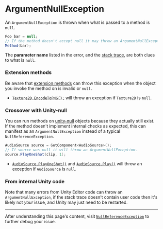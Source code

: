 # ArgumentNullException

An `ArgumentNullException` is thrown when what is passed to a method is `null`.

```csharp
Foo bar = null;
// If the method doesn't accept null it may throw an ArgumentNullException.
Method(bar);
```

The **parameter name** listed in the error, and the [stack trace](../Stack%20Traces.md), are both clues to what is `null`.

### Extension methods
Be aware that [extension methods](https://docs.microsoft.com/en-us/dotnet/csharp/programming-guide/classes-and-structs/extension-methods) can throw this exception when the object you invoke the method on is invalid or `null`.
- [`Texture2D.EncodeToPNG();`](https://docs.unity3d.com/ScriptReference/ImageConversion.EncodeToPNG.html) will throw an exception if `Texture2D` is `null`.

### Crossover with Unity-null
You can run methods on [unity-null](../Unity%20Null.md) objects because they actually still exist. If the method doesn't implement internal checks as expected, this can manifest as an `ArgumentNullException` instead of a typical `NullReferenceException`.
 
```csharp
AudioSource source = GetComponent<AudioSource>();
// If source was null it will throw an ArgumentNullException.
source.PlayOneShot(clip, 1);
``` 

- [`AudioSource.PlayOneShot()`](https://docs.unity3d.com/ScriptReference/AudioSource.PlayOneShot.html) and [`AudioSource.Play()`](https://docs.unity3d.com/ScriptReference/AudioSource.Play.html) will throw an exception if `AudioSource` is `null`.

### From internal Unity code
Note that many errors from Unity Editor code can throw an `ArgumentNullException`, if the stack trace doesn't contain user code then it's likely not _your_ issue, and Unity may just need to be restarted.

---

After understanding this page's content, visit [`NullReferenceException`](NullReferenceException.md) to further debug your issue.
